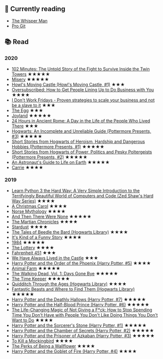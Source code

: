 ## 📖 Currently reading
* [The Whisper Man](https://www.goodreads.com/review/show/3487494483?utm_medium=api&utm_source=rss) 
* [Pro Git](https://www.goodreads.com/review/show/3476701464?utm_medium=api&utm_source=rss) 
## 📚 Read

### 2020
* [102 Minutes: The Untold Story of the Fight to Survive Inside the Twin Towers](https://www.goodreads.com/review/show/3483787747?utm_medium=api&utm_source=rss) ★★★★★
* [Misery](https://www.goodreads.com/review/show/3470373103?utm_medium=api&utm_source=rss) ★★★★★
* [Howl's Moving Castle (Howl's Moving Castle, #1)](https://www.goodreads.com/review/show/3341103590?utm_medium=api&utm_source=rss) ★★★
* [Oversubscribed: How to Get People Lining Up to Do Business with You](https://www.goodreads.com/review/show/3472958124?utm_medium=api&utm_source=rss) ★★★★
* [I Don't Work Fridays - Proven strategies to scale your business and not be a slave to it](https://www.goodreads.com/review/show/3471667189?utm_medium=api&utm_source=rss) ★★★
* [The Egg](https://www.goodreads.com/review/show/3469090655?utm_medium=api&utm_source=rss) ★★★
* [Joyland](https://www.goodreads.com/review/show/3461276559?utm_medium=api&utm_source=rss) ★★★★★
* [24 Hours in Ancient Rome: A Day in the Life of the People Who Lived There](https://www.goodreads.com/review/show/3355905058?utm_medium=api&utm_source=rss) ★★★
* [Hogwarts: An Incomplete and Unreliable Guide (Pottermore Presents, #3)](https://www.goodreads.com/review/show/3371408974?utm_medium=api&utm_source=rss) ★★★★★
* [Short Stories from Hogwarts of Heroism, Hardship and Dangerous Hobbies (Pottermore Presents, #1)](https://www.goodreads.com/review/show/3370943907?utm_medium=api&utm_source=rss) ★★★★★
* [Short Stories from Hogwarts of Power, Politics and Pesky Poltergeists (Pottermore Presents, #2)](https://www.goodreads.com/review/show/3370813628?utm_medium=api&utm_source=rss) ★★★★★
* [An Astronaut's Guide to Life on Earth](https://www.goodreads.com/review/show/3352819400?utm_medium=api&utm_source=rss) ★★★★★
* [Carrie](https://www.goodreads.com/review/show/2772927152?utm_medium=api&utm_source=rss) ★★★★

### 2019
* [Learn Python 3 the Hard Way: A Very Simple Introduction to the Terrifyingly Beautiful World of Computers and Code (Zed Shaw's Hard Way Series)](https://www.goodreads.com/review/show/3045337194?utm_medium=api&utm_source=rss) ★★★★
* [A Christmas Carol](https://www.goodreads.com/review/show/3106582844?utm_medium=api&utm_source=rss) ★★★★
* [Norse Mythology](https://www.goodreads.com/review/show/2839888241?utm_medium=api&utm_source=rss) ★★★★
* [And Then There Were None](https://www.goodreads.com/review/show/2872617883?utm_medium=api&utm_source=rss) ★★★★★
* [The Martian Chronicles](https://www.goodreads.com/review/show/2861443017?utm_medium=api&utm_source=rss) ★★★★
* [Stardust](https://www.goodreads.com/review/show/2813153677?utm_medium=api&utm_source=rss) ★★★★
* [The Tales of Beedle the Bard (Hogwarts Library)](https://www.goodreads.com/review/show/2772929054?utm_medium=api&utm_source=rss) ★★★★
* [It's Kind of a Funny Story](https://www.goodreads.com/review/show/1014600760?utm_medium=api&utm_source=rss) ★★★★
* [1984](https://www.goodreads.com/review/show/2772943815?utm_medium=api&utm_source=rss) ★★★★★
* [The Lottery](https://www.goodreads.com/review/show/2858360997?utm_medium=api&utm_source=rss) ★★★★
* [Fahrenheit 451](https://www.goodreads.com/review/show/2815542607?utm_medium=api&utm_source=rss) ★★★
* [We Have Always Lived in the Castle](https://www.goodreads.com/review/show/2772926031?utm_medium=api&utm_source=rss) ★★★
* [Harry Potter and the Order of the Phoenix (Harry Potter, #5)](https://www.goodreads.com/review/show/2772910178?utm_medium=api&utm_source=rss) ★★★★
* [Animal Farm](https://www.goodreads.com/review/show/2816506784?utm_medium=api&utm_source=rss) ★★★★★
* [The Walking Dead, Vol. 1: Days Gone Bye](https://www.goodreads.com/review/show/2839916739?utm_medium=api&utm_source=rss) ★★★★★
* [The Time Keeper](https://www.goodreads.com/review/show/2828601282?utm_medium=api&utm_source=rss) ★★★★★
* [Quidditch Through the Ages (Hogwarts Library)](https://www.goodreads.com/review/show/2772928661?utm_medium=api&utm_source=rss) ★★★★
* [Fantastic Beasts and Where to Find Them (Hogwarts Library)](https://www.goodreads.com/review/show/2772928840?utm_medium=api&utm_source=rss) ★★★★★
* [Harry Potter and the Deathly Hallows (Harry Potter, #7)](https://www.goodreads.com/review/show/2784878171?utm_medium=api&utm_source=rss) ★★★★★
* [Harry Potter and the Half-Blood Prince (Harry Potter, #6)](https://www.goodreads.com/review/show/2779651690?utm_medium=api&utm_source=rss) ★★★★★
* [The Life-Changing Magic of Not Giving a F*ck: How to Stop Spending Time You Don't Have with People You Don't Like Doing Things You Don't Want to Do](https://www.goodreads.com/review/show/2772917715?utm_medium=api&utm_source=rss) ★★★★
* [Harry Potter and the Sorcerer's Stone (Harry Potter, #1)](https://www.goodreads.com/review/show/2772917246?utm_medium=api&utm_source=rss) ★★★★★
* [Harry Potter and the Chamber of Secrets (Harry Potter, #2)](https://www.goodreads.com/review/show/2772916884?utm_medium=api&utm_source=rss) ★★★★★
* [Harry Potter and the Prisoner of Azkaban (Harry Potter, #3)](https://www.goodreads.com/review/show/2772916659?utm_medium=api&utm_source=rss) ★★★★★
* [To Kill a Mockingbird](https://www.goodreads.com/review/show/1014599542?utm_medium=api&utm_source=rss) ★★★★
* [The Perks of Being a Wallflower](https://www.goodreads.com/review/show/1014600641?utm_medium=api&utm_source=rss) ★★★★
* [Harry Potter and the Goblet of Fire (Harry Potter, #4)](https://www.goodreads.com/review/show/2772915156?utm_medium=api&utm_source=rss) ★★★★
